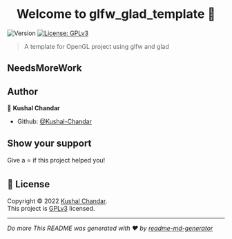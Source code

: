 <h1 align="center">Welcome to glfw_glad_template 👋</h1>
<p>
  <img alt="Version" src="https://img.shields.io/badge/version-0.1.0-blue.svg?cacheSeconds=2592000" />
  <a href="project-source-dir/LICENSE.txt" target="_blank">
    <img alt="License: GPLv3" src="https://img.shields.io/badge/License-GPLv3-yellow.svg" />
  </a>
</p>

> A template for OpenGL project using glfw and glad

## NeedsMoreWork

## Author

👤 **Kushal Chandar**

- Github: [@Kushal-Chandar](https://github.com/Kushal-Chandar)

## Show your support

Give a ⭐️ if this project helped you!

## 📝 License

Copyright © 2022 [Kushal Chandar](https://github.com/Kushal-Chandar).<br />
This project is [GPLv3](project-source-dir/LICENSE.txt) licensed.

---

_Do more_
_This README was generated with ❤️ by [readme-md-generator](https://github.com/kefranabg/readme-md-generator)_
